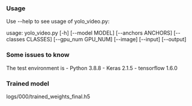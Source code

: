 ### Usage
Use --help to see usage of yolo_video.py:

usage: yolo_video.py [-h] [--model MODEL] [--anchors ANCHORS]
                     [--classes CLASSES] [--gpu_num GPU_NUM] [--image]
                     [--input] [--output]

### Some issues to know
The test environment is
    - Python 3.8.8
    - Keras 2.1.5
    - tensorflow 1.6.0

### Trained model 
logs/000/trained_weights_final.h5
